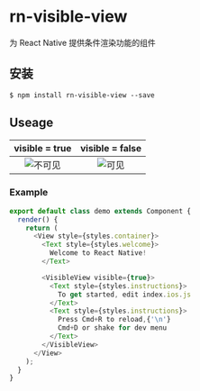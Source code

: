 # rn-visible-view
为 React Native 提供条件渲染功能的组件


## 安装
`$ npm install rn-visible-view --save`

## Useage

|visible = true|visible = false | 
|:--:|:--:|
| ![不可见](https://github.com/React-IO/rn-visible-view/blob/master/screenshot/v.png?raw=true) | ![可见](https://github.com/React-IO/rn-visible-view/blob/master/screenshot/n.png?raw=true)|




### Example

```javascript
export default class demo extends Component {
  render() {
    return (
      <View style={styles.container}>
        <Text style={styles.welcome}>
          Welcome to React Native!
        </Text>

        <VisibleView visible={true}>
          <Text style={styles.instructions}>
            To get started, edit index.ios.js
          </Text>
          <Text style={styles.instructions}>
            Press Cmd+R to reload,{'\n'}
            Cmd+D or shake for dev menu
          </Text>
        </VisibleView>
      </View>
    );
  }
}
```




